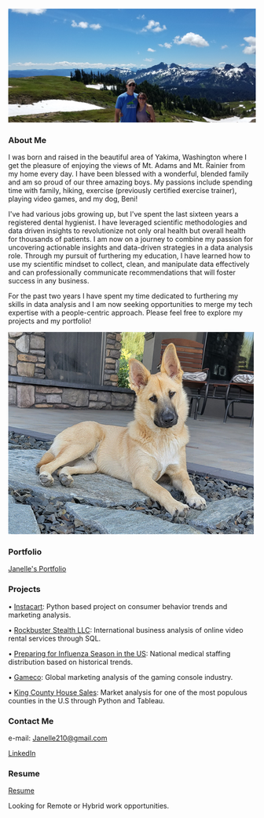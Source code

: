 
![Header](./imagesforgithub/mountain.png)
### About Me

I was born and raised in the beautiful area of Yakima, Washington where I get the pleasure of enjoying the views of Mt. Adams and Mt. Rainier from my home every day. I have been blessed with a wonderful, blended family and am so proud of our three amazing boys.  My passions include spending time with family, hiking, exercise (previously certified exercise trainer), playing video games, and my dog, Beni!

I've had various jobs growing up, but I've spent the last sixteen years a registered dental hygienist. I have leveraged scientific methodologies and data driven insights to revolutionize not only oral health but overall health for thousands of patients. I am now on a journey to combine my passion for uncovering actionable insights and data-driven strategies in a data analysis role. Through my pursuit of furthering my education, I have learned how to use my scientific mindset to collect, clean, and manipulate data effectively and can professionally communicate recommendations that will foster success in any business.

For the past two years I have spent my time dedicated to furthering my skills in data analysis and I am now seeking opportunities to merge my tech expertise with a people-centric approach. Please feel free to explore my projects and my portfolio! 

![Beni](imagesforgithub/Beni.png)

### Portfolio
[Janelle's Portfolio](https://drive.google.com/file/d/1D76SHxdjbUwPfwXH2ZEOfMGw7swJ9Fmp/view?usp=drive_link)

### Projects

•	[Instacart](https://github.com/Janelle210/Instacart-Project-01-2024): Python based project on consumer behavior trends and marketing analysis.

•	[Rockbuster Stealth LLC](https://github.com/Janelle210/Rockbuster-project-11-2023): International business analysis of online video rental services through SQL.

•	[Preparing for Influenza Season in the US](https://github.com/Janelle210/Preparing-for-Influenza-Season-in-the-US-11-2023): National medical staffing distribution based on historical trends.

•	[Gameco](https://github.com/Janelle210/GameCo-07-2023): Global marketing analysis of the gaming console industry.

•	[King County House Sales](https://github.com/Janelle210/King-County-Home-Sales-03-2024): Market analysis for one of the most populous counties in the U.S through Python and Tableau.

### Contact Me
e-mail: Janelle210@gmail.com

[LinkedIn](www.linkedin.com/in/janellesousley210)

### Resume

[Resume](https://drive.google.com/file/d/1xzSai680n14Ei_rv_Uo_kmF8rq6PHL5t/view?usp=sharing)

Looking for Remote or Hybrid work opportunities.
